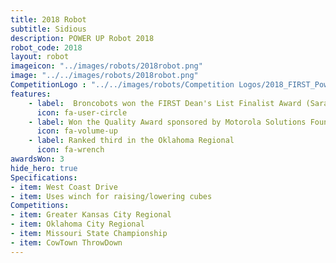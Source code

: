 ```yaml
---
title: 2018 Robot
subtitle: Sidious
description: POWER UP Robot 2018
robot_code: 2018
layout: robot
imageicon: "../images/robots/2018robot.png"
image: "../../images/robots/2018robot.png"
CompetitionLogo : "../../images/robots/Competition Logos/2018_FIRST_Power_Up.svg"
features:
    - label:  Broncobots won the FIRST Dean's List Finalist Award (Sarah Ahern)
      icon: fa-user-circle
    - label: Won the Quality Award sponsored by Motorola Solutions Foundation at the GKC Regional
      icon: fa-volume-up
    - label: Ranked third in the Oklahoma Regional
      icon: fa-wrench 
awardsWon: 3
hide_hero: true
Specifications:
- item: West Coast Drive
- item: Uses winch for raising/lowering cubes
Competitions:
- item: Greater Kansas City Regional
- item: Oklahoma City Regional
- item: Missouri State Championship
- item: CowTown ThrowDown
---
```

